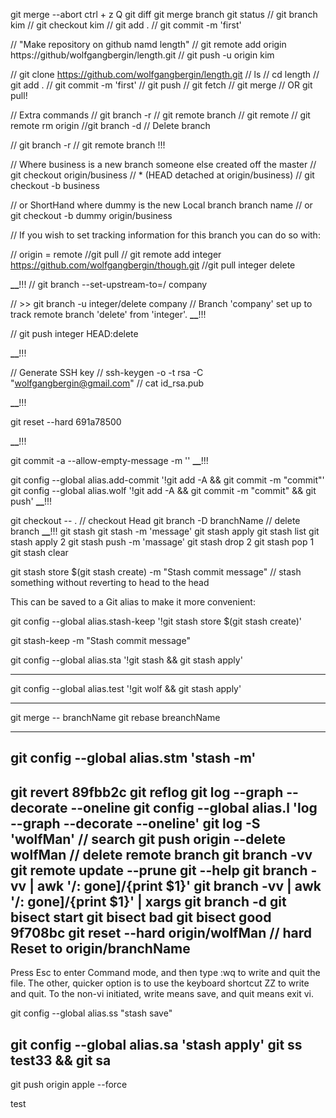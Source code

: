 git merge --abort 
ctrl + z
Q
git diff
 git merge branch
git status
// git branch kim
// git checkout kim
// git add .
// git commit -m 'first'

// "Make repository on github namd length"
// git remote add origin https://github/wolfgangbergin/length.git
// git push -u origin kim

// git clone https://github.com/wolfgangbergin/length.git
// ls
// cd length
// git add .
// git commit -m 'first'
// git push
// git fetch
// git merge
// OR git pull!

// Extra commands
// git branch -r // git remote branch
// git remote
// git remote rm origin
//git branch -d <branch> // Delete branch

// git branch -r // git remote branch !!!

// Where business is a new branch someone else created off the master
// git checkout origin/business
// \* (HEAD detached at origin/business)
// git checkout -b business

// or ShortHand where dummy is the new Local branch branch name
// or git checkout -b dummy origin/business

// If you wish to set tracking information for this branch you can do so with:

// origin = remote
//git pull <remote> <branch>
// git remote add integer https://github.com/wolfgangbergin/though.git
//git pull integer delete

******\_\_******!!!
// git branch --set-upstream-to=<remote>/<branch> company

// >> git branch -u integer/delete company
// Branch 'company' set up to track remote branch 'delete' from 'integer'.
******\_\_******!!!

// git push integer HEAD:delete

******\_\_******!!!

// Generate SSH key
// ssh-keygen -o -t rsa -C "wolfgangbergin@gmail.com"
// cat id_rsa.pub

******\_\_******!!!




git reset --hard 691a78500

******\_\_******!!!

git commit -a --allow-empty-message -m ''
******\_\_******!!!

git config --global alias.add-commit '!git add -A && git commit -m "commit"'
git config --global alias.wolf '!git add -A && git commit -m "commit" && git push'
******\_\_******!!!

git checkout -- . // checkout Head
git branch -D branchName // delete branch
******\_\_******!!!
git stash
git stash -m 'message'
git stash apply
git stash list
git stash apply 2
git stash push -m 'massage'
git stash drop 2
git stash pop 1
git stash clear


git stash store $(git stash create) -m "Stash commit message" // stash something without reverting to head to the head

This can be saved to a Git alias to make it more convenient:

git config --global alias.stash-keep '!git stash store $(git stash create)'

git stash-keep -m "Stash commit message"

git config --global alias.sta '!git stash  && git stash apply'

----------------------
 git config --global alias.test '!git wolf && git stash apply'

 ----------------------
 git merge --
  branchName
 git rebase breanchName

 ----------------------
  git config --global alias.stm 'stash -m'
----------------------

git revert 89fbb2c
  git reflog
  git log --graph --decorate --oneline
  git config --global alias.l 'log --graph --decorate --oneline'
  git log -S 'wolfMan' // search
  git push origin --delete wolfMan // delete remote branch
  git branch -vv
  git remote update --prune
  git --help
  git branch -vv | awk '/: gone]/{print $1}'
  git branch -vv | awk '/: gone]/{print $1}' | xargs git branch -d
   git bisect start
   git bisect bad
   git bisect good 9f708bc
   git reset --hard origin/wolfMan   // hard Reset  to origin/branchName
  ----------------------
Press Esc to enter Command mode, and then type :wq to write and quit the file. The other, quicker option is to use the keyboard shortcut ZZ to write and quit. To the non-vi initiated, write means save, and quit means exit vi.


git config --global alias.ss "stash save"

 git config --global alias.sa 'stash apply'
git ss test33 && git sa
  ----------------------

 git push origin apple --force 


test
